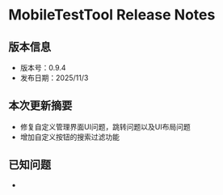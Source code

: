 # MobileTestTool Release Notes

## 版本信息
- 版本号：0.9.4
- 发布日期：2025/11/3

## 本次更新摘要
- 修复自定义管理界面UI问题，跳转问题以及UI布局问题
- 增加自定义按钮的搜索过滤功能

## 已知问题
- 

